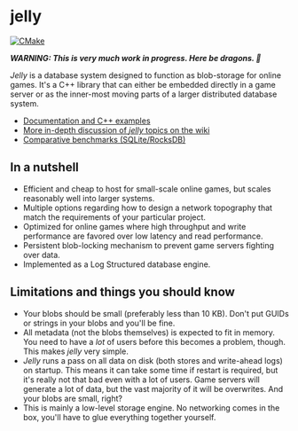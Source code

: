 # jelly
[![CMake](https://github.com/demogorgon1/jelly/actions/workflows/cmake.yml/badge.svg)](https://github.com/demogorgon1/jelly/actions/workflows/cmake.yml)

___WARNING: This is very much work in progress. Here be dragons. 🐲___

_Jelly_ is a database system designed to function as blob-storage for online games. It's a C++ library that can either be embedded directly
in a game server or as the inner-most moving parts of a larger distributed database system.

* [Documentation and C++ examples](https://demogorgon1.github.io/jelly/index.html)
* [More in-depth discussion of _jelly_ topics on the wiki](https://github.com/demogorgon1/jelly/wiki)
* [Comparative benchmarks (SQLite/RocksDB)](https://github.com/demogorgon1/jelly-bench)

## In a nutshell

* Efficient and cheap to host for small-scale online games, but scales reasonably well into larger systems.
* Multiple options regarding how to design a network topography that match the requirements of your particular project.
* Optimized for online games where high throughput and write performance are favored over low latency and read performance.
* Persistent blob-locking mechanism to prevent game servers fighting over data. 
* Implemented as a Log Structured database engine.

## Limitations and things you should know

* Your blobs should be small (preferably less than 10 KB). Don't put GUIDs or strings in your blobs and you'll be fine.
* All metadata (not the blobs themselves) is expected to fit in memory. You need to have a _lot_ of
users before this becomes a problem, though. This makes _jelly_ very simple.
* _Jelly_ runs a pass on all data on disk (both stores and write-ahead logs) on startup. This means it can take some time if restart is required, but it's really not that bad even with a lot of users. Game servers will generate a lot of data,
but the vast majority of it will be overwrites. And your blobs are small, right?
* This is mainly a low-level storage engine. No networking comes in the box, you'll have to glue everything together yourself.
